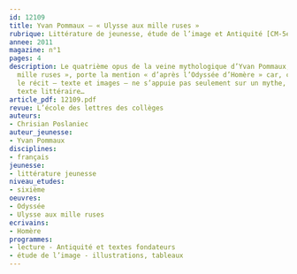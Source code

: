 ```yaml
---
id: 12109
title: Yvan Pommaux – « Ulysse aux mille ruses »
rubrique: Littérature de jeunesse, étude de l’image et Antiquité [CM-5e]
annee: 2011
magazine: n°1
pages: 4
description: Le quatrième opus de la veine mythologique d’Yvan Pommaux, « Ulysse aux
  mille ruses », porte la mention « d’après l’Odyssée d’Homère » car, cette fois,
  le récit – texte et images – ne s’appuie pas seulement sur un mythe, mais sur un
  texte littéraire…
article_pdf: 12109.pdf
revue: L’école des lettres des collèges
auteurs:
- Chrisian Poslaniec
auteur_jeunesse:
- Yvan Pommaux
disciplines:
- français
jeunesse:
- littérature jeunesse
niveau_etudes:
- sixième
oeuvres:
- Odyssée
- Ulysse aux mille ruses
ecrivains:
- Homère
programmes:
- lecture - Antiquité et textes fondateurs
- étude de l’image - illustrations, tableaux
---
```

